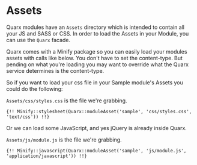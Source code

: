 # Assets

Quarx modules have an `Assets` directory which is intended to contain all your JS and SASS or CSS. In order to load the Assets in your Module, you can use the `Quarx` facade.

Quarx comes with a Minify package so you can easily load your modules assets with calls like below. You don't have to set the content-type.
But pending on what you're loading you may want to override what the Quarx service determines is the content-type.

So if you want to load your css file in your Sample module's Assets you could do the following:

`Assets/css/styles.css` is the file we're grabbing.

```
{!! Minify::stylesheet(Quarx::moduleAsset('sample', 'css/styles.css', 'text/css')) !!}
```

Or we can load some JavaScript, and yes jQuery is already inside Quarx.

`Assets/js/module.js` is the file we're grabbing.

```
{!! Minify::javascript(Quarx::moduleAsset('sample', 'js/module.js', 'application/javascript')) !!}
```
